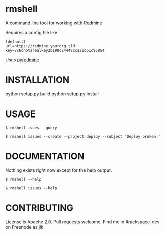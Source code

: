 rmshell
=======

A command line tool for working with Redmine

Requires a config file like:
```
[default]
url=https://redmine.yourorg.tld
key=7c6cnotarealkey2b198c24449cca20b61c95854
```

Uses [pyredmine](https://github.com/ianepperson/pyredminews)

INSTALLATION
============

python setup.py build
python setup.py install

USAGE
=====

```
$ rmshell isues --query
```
```
$ rmshell issues --create --project deploy --subject 'Deploy broken!'
```

DOCUMENTATION
=============


Nothing exists right now except for the help output.
```
$ rmshell --help
```
```
$ rmshell issues --help
```

CONTRIBUTING
============

License is Apache 2.0.
Pull requests welcome.
Find me in #rackspace-dev on Freenode as jlk
